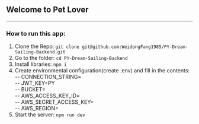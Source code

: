 ## Welcome to Pet Lover

----------------------------------------------------  
### How to run this app:  
1. Clone the Repo: ```git clone git@github.com:WeidongFang1985/PY-Dream-Sailing-Backend.git```  
2. Go to the folder: ```cd PY-Dream-Sailing-Backend```  
3. Install libraries: ```npm i```  
4. Create environmental configuration(create .env) and fill in the contents:  
-- CONNECTION_STRING=  
-- JWT_KEY=PY  
-- BUCKET=  
-- AWS_ACCESS_KEY_ID=  
-- AWS_SECRET_ACCESS_KEY=  
-- AWS_REGION=  
5. Start the server: ```npm run dev```
